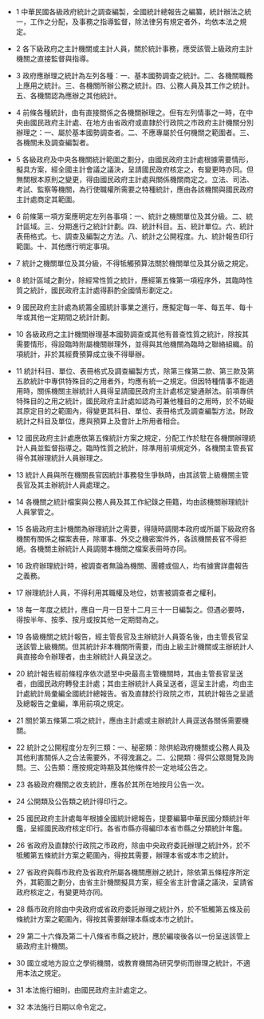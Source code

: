 * 1 中華民國各級政府統計之調查編製，全國統計總報告之編纂，統計辦法之統一，工作之分配，及事務之指導監督，除法律另有規定者外，均依本法之規定。

* 2 各下級政府之主計機關或主計人員，關於統計事務，應受該管上級政府主計機關之直接監督與指導。

* 3 政府應辦理之統計為左列各種：一、基本國勢調查之統計。二、各機關職務上應用之統計。三、各機關所辦公務之統計。四、公務人員及其工作之統計。五、各機關認為應辦之其他統計。

* 4 前條各種統計，由有直接關係之各機關辦理之。但有左列情事之一時，在中央由國民政府主計處、在地方由省政府或直隸於行政院之市政府主計機關分別辦理之：一、屬於基本國勢調查者。二、不應專屬於任何機關之範圍者。三、各機關未及調查編製者。

* 5 各級政府及中央各機關統計範圍之劃分，由國民政府主計處根據需要情形，擬具方案，經全國主計會議之議決，呈請國民政府核定之，有變更時亦同。但無關根本原則之變更，得由國民政府主計處與關係機關商定之。立法、司法、考試、監察等機關，為行使職權所需要之特種統計，應由各該機關與國民政府主計處商定其範圍。

* 6 前條第一項方案應明定左列各事項：一、統計之機關單位及其分級。二、統計區域。三、分期進行之統計計劃。四、統計科目。五、統計單位。六、統計表冊格式。七、調查及編製之方法。八、統計之公開程度。九、統計報告印行範圍。十、其他應行明定事項。

* 7 統計之機關單位及其分級，不得牴觸預算法關於機關單位及其分級之規定。

* 8 統計區域之劃分，除經常性質之統計，應經第五條第一項程序外，其臨時性質之統計，國民政府主計處得斟酌全國情形劃定之。

* 9 國民政府主計處為統籌全國統計事業之進行，應擬定每一年、每五年、每十年或其他一定期間之統計計劃。

* 10 各級政府之主計機關辦理基本國勢調查或其他有普查性質之統計，除按其需要情形，得設臨時附屬機關辦理外，並得與其他機關為臨時之聯絡組織。前項統計，非於其經費預算成立後不得舉辦。

* 11 統計科目、單位、表冊格式及調查編製方式，除第三條第二款、第三款及第五款統計中專供特殊目的之用者外，均應有統一之規定。但因特種情事不能適用時，關係機關主辦統計人員得呈請國民政府主計處核定變通辦法。前項專供特殊目的之用之統計，國民政府主計處如認為可兼他種目的之用時，於不妨礙其原定目的之範圍內，得變更其科目、單位、表冊格式及調查編製方法。財政統計之科目及單位，應與預算上及會計上所用者相合。

* 12 國民政府主計處應依第五條統計方案之規定，分配工作於駐在各機關辦理統計人員並監督指導之。臨時性質之統計，除準用前項規定外，各機關主管長官得令其辦理統計人員辦理之。

* 13 統計人員與所在機關長官因統計事務發生爭執時，由其該管上級機關主管長官及其主辦統計人員處理之。

* 14 各機關之統計檔案與公務人員及其工作紀錄之冊籍，均由該機關辦理統計人員掌管之。

* 15 各級政府主計機關為辦理統計之需要，得隨時調閱本政府或所屬下級政府各機關有關係之檔案表冊，除軍事、外交之機密案件外，各該機關長官不得拒絕。各機關主辦統計人員調閱本機關之檔案表冊時亦同。

* 16 政府辦理統計時，被調查者無論為機關、團體或個人，均有據實詳盡報告之義務。

* 17 辦理統計人員，不得利用其職權及地位，妨害被調查者之權利。

* 18 每一年度之統計，應自一月一日至十二月三十一日編製之。但遇必要時，得按半年、按季、按月或按其他一定期間為之。

* 19 各級機關之統計報告，經主管長官及主辦統計人員簽名後，由主管長官呈送該管上級機關。但其統計非本機關所需要，而由上級主計機關或主辦統計人員直接命令辦理者，由主辦統計人員呈送之。

* 20 統計報告經前條程序依次遞至中央最高主管機關時，其由主管長官呈送者，由國民政府轉發主計處；其由主辦統計人員呈送者，逕呈主計處，均由主計處統計局彙編全國統計總報告。省及直隸於行政院之市，其統計報告之呈遞及總報告之彙編，準用前項之規定。

* 21 關於第五條第二項之統計，應由主計處或主辦統計人員逕送各關係需要機關。

* 22 統計之公開程度分左列三類：一、秘密類：除供給政府機關或公務人員及其他利害關係人之合法需要外，不得洩漏之。二、公開類：得供公眾閱覽及詢問。三、公告類：應按規定時期及其他條件於一定地域公告之。

* 23 各級政府機關之收支統計，應各於其所在地按月公告一次。

* 24 公開類及公告類之統計得印行之。

* 25 國民政府主計處每年根據全國統計總報告，提要編纂中華民國分類統計年鑑，呈經國民政府核定印行。各省市縣亦得編印本省市縣之分類統計年鑑。

* 26 省政府及直隸於行政院之市政府，除由中央政府委託辦理之統計外，於不牴觸第五條統計方案之範圍內，得按其需要，辦理本省或本市之統計。

* 27 省政府與縣市政府及省政府所屬各機關應辦之統計，除依第五條程序所定外，其範圍之劃分，由省主計機關擬具方案，經全省主計會議之議決，呈請省政府核定之，有變更時亦同。

* 28 縣市政府除由中央政府或省政府委託辦理之統計外，於不牴觸第五條及前條統計方案之範圍內，得按其需要辦理本縣或本市之統計。

* 29 第二十六條及第二十八條省市縣之統計，應於編竣後各以一份呈送該管上級政府主計機關。

* 30 國立或地方設立之學術機關，或教育機關為研究學術而辦理之統計，不適用本法之規定。

* 31 本法施行細則，由國民政府主計處定之。

* 32 本法施行日期以命令定之。

